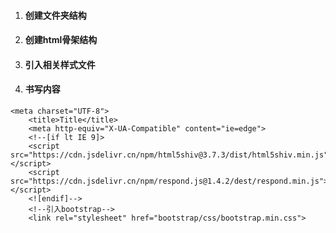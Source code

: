 1. #### 创建文件夹结构

2. #### 创建html骨架结构

3. #### 引入相关样式文件

4. #### 书写内容

```
<meta charset="UTF-8">
	<title>Title</title>
	<meta http-equiv="X-UA-Compatible" content="ie=edge">
	<!--[if lt IE 9]>
	<script src="https://cdn.jsdelivr.cn/npm/html5shiv@3.7.3/dist/html5shiv.min.js"></script>
	<script src="https://cdn.jsdelivr.cn/npm/respond.js@1.4.2/dest/respond.min.js"></script>
	<![endif]-->
	<!--引入bootstrap-->
	<link rel="stylesheet" href="bootstrap/css/bootstrap.min.css">
```

